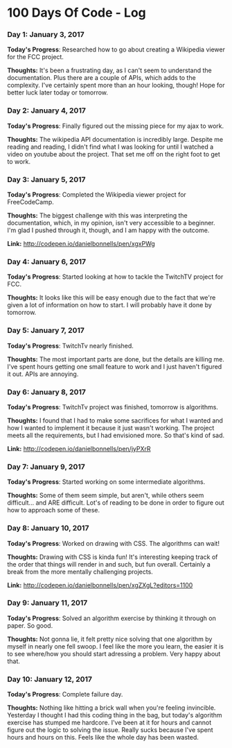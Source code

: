 # 100 Days Of Code - Log

### Day 1: January 3, 2017 

**Today's Progress**: Researched how to go about creating a Wikipedia viewer for the FCC project.

**Thoughts:** It's been a frustrating day, as I can't seem to understand the documentation. Plus there are a couple of APIs, which adds to the complexity. I've certainly spent more than an hour looking, though! Hope for better luck later today or tomorrow.

### Day 2: January 4, 2017 

**Today's Progress**: Finally figured out the missing piece for my ajax to work.

**Thoughts:** The wikipedia API documentation is incredibly large. Despite me reading and reading, I didn't find what I was looking for until I watched a video on youtube about the project. That set me off on the right foot to get to work. 

### Day 3: January 5, 2017 

**Today's Progress**: Completed the Wikipedia viewer project for FreeCodeCamp.

**Thoughts:** The biggest challenge with this was interpreting the documentation, which, in my opinion, isn't very accessible to a beginner. I'm glad I pushed through it, though, and I am happy with the outcome. 

**Link:** http://codepen.io/danielbonnells/pen/xgxPWg

### Day 4: January 6, 2017 

**Today's Progress**: Started looking at how to tackle the TwitchTV project for FCC.

**Thoughts:** It looks like this will be easy enough due to the fact that we're given a lot of information on how to start. I will probably have it done by tomorrow. 

### Day 5: January 7, 2017 

**Today's Progress**: TwitchTv nearly finished.

**Thoughts:** The most important parts are done, but the details are killing me. I've spent hours getting one small feature to work and I just haven't figured it out. APIs are annoying. 

### Day 6: January 8, 2017 

**Today's Progress**: TwitchTv project was finished, tomorrow is algorithms.

**Thoughts:** I found that I had to make some sacrifices for what I wanted and how I wanted to implement it because it just wasn't working. The project meets all the requirements, but I had envisioned more. So that's kind of sad.  

**Link:** http://codepen.io/danielbonnells/pen/jyPXrR

### Day 7: January 9, 2017 

**Today's Progress**: Started working on some intermediate algorithms. 
 
**Thoughts:** Some of them seem simple, but aren't, while others seem difficult... and ARE difficult. Lot's of reading to be done in order to figure out how to approach some of these.

### Day 8: January 10, 2017 

**Today's Progress**: Worked on drawing with CSS. The algorithms can wait! 
 
**Thoughts:** Drawing with CSS is kinda fun! It's interesting keeping track of the order that things will render in and such, but fun overall. Certainly a break from the more mentally challenging projects. 

**Link:** http://codepen.io/danielbonnells/pen/xgZXgL?editors=1100

### Day 9: January 11, 2017 

**Today's Progress**: Solved an algorithm exercise by thinking it through on paper. So good.
 
**Thoughts:** Not gonna lie, it felt pretty nice solving that one algorithm by myself in nearly one fell swoop. I feel like the more you learn, the easier it is to see where/how you should start adressing a problem. Very happy about that.

### Day 10: January 12, 2017 

**Today's Progress**: Complete failure day.
 
**Thoughts:** Nothing like hitting a brick wall when you're feeling invincible. Yesterday I thought I had this coding thing in the bag, but today's algorithm exercise has stumped me hardcore. I've been at it for hours and cannot figure out the logic to solving the issue. Really sucks because I've spent hours and hours on this. Feels like the whole day has been wasted.
